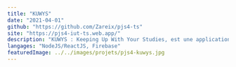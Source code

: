 ```yaml
---
title: "KUWYS"
date: "2021-04-01"
github: "https://github.com/Zareix/pjs4-ts"
site: "https://pjs4-iut-ts.web.app/"
description: "KUWYS : Keeping Up With Your Studies, est une application web à destination de tout les étudiants de France. L'application veut venir en aide à ces étudiants en mettant en place un espace pour partager des documents (fiches/cours), organiser des groupes de travail ou encore poser diverses questions."
langages: "NodeJS/ReactJS, Firebase"
featuredImage: ../../images/projets/pjs4-kuwys.jpg
---
```

